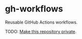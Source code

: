 # gh-workflows

Reusable GitHub Actions workflows.

TODO: [Make this repository private](https://github.com/github/roadmap/issues/51).

